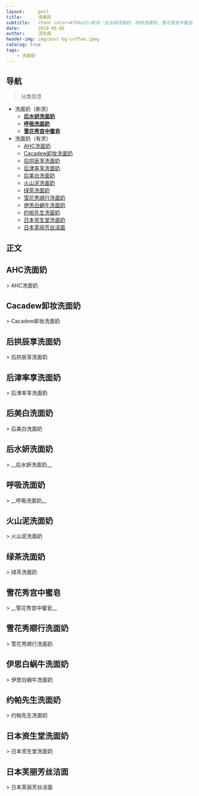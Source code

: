 ```yaml
---
layout:     post
title:      洗面奶
subtitle:   <font color=#fb6e52>断货：后水妍洗面奶、呼吸洗面奶、雪花秀宫中蜜皂</font>
date:       2018-05-05
author:     流先森
header-img: img/post-bg-coffee.jpeg
catalog: true
tags:
    - 洗面奶
---
```

## 导航
> 分类信息

* 洗面奶（断货）
  * [__后水妍洗面奶__](#1.6)
  * [__呼吸洗面奶__](#1.7)
  * [__雪花秀宫中蜜皂__](#1.10)
* 洗面奶（有货）
  * [AHC洗面奶](#1.1)
  * [Cacadew卸妆洗面奶](#1.2)
  * [后拱辰享洗面奶](#1.3)
  * [后津率享洗面奶](#1.4)
  * [后美白洗面奶](#1.5)
  <!-- * [__后水妍洗面奶__](#1.6) -->
  <!-- * [__呼吸洗面奶__](#1.7) -->
  * [火山泥洗面奶](#1.8)
  * [绿茶洗面奶](#1.9)
  <!-- * [__雪花秀宫中蜜皂__](#1.10) -->
  * [雪花秀顺行洗面奶](#1.11)
  * [伊思白蜗牛洗面奶](#1.12)
  * [约帕先生洗面奶](#1.13)
  * [日本资生堂洗面奶](#1.14)
  * [日本芙丽芳丝洁面](#1.15)
  <!-- * [__约帕先生三合一水__](#1.16) -->
  <!-- * [__悦丝风吟绿茶乳__](#1.17) -->
  <!-- * [__悦丝风吟绿茶水__](#1.18) -->

## 正文
<h2 id="1.1">AHC洗面奶</h2>
> AHC洗面奶

<h2 id="1.2">Cacadew卸妆洗面奶</h2>
> Cacadew卸妆洗面奶

<h2 id="1.3">后拱辰享洗面奶</h2>
> 后拱辰享洗面奶

<h2 id="1.4">后津率享洗面奶</h2>
> 后津率享洗面奶

<h2 id="1.5">后美白洗面奶</h2>
> 后美白洗面奶

<h2 id="1.6">后水妍洗面奶</h2>
> __后水妍洗面奶__

<h2 id="1.7">呼吸洗面奶</h2>
> __呼吸洗面奶__

<h2 id="1.8">火山泥洗面奶</h2>
> 火山泥洗面奶

<h2 id="1.9">绿茶洗面奶</h2>
> 绿茶洗面奶

<h2 id="1.10">雪花秀宫中蜜皂</h2>
> __雪花秀宫中蜜皂__

<h2 id="1.11">雪花秀顺行洗面奶</h2>
> 雪花秀顺行洗面奶

<h2 id="1.12">伊思白蜗牛洗面奶</h2>
> 伊思白蜗牛洗面奶

<h2 id="1.13">约帕先生洗面奶</h2>
> 约帕先生洗面奶

<h2 id="1.14">日本资生堂洗面奶</h2>
> 日本资生堂洗面奶

<h2 id="1.15">日本芙丽芳丝洁面</h2>
> 日本芙丽芳丝洁面
